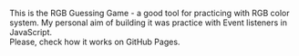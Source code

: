 This is the RGB Guessing Game - a good tool for practicing with RGB color system.  My personal aim of building it was practice with Event listeners in JavaScript.    
Please, check how it works on GitHub Pages.
